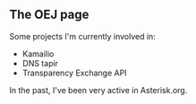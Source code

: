 ## The OEJ page

Some projects I'm currently involved in:

- Kamailio
- DNS tapir
- Transparency Exchange API

In the past, I've been very active in Asterisk.org.
